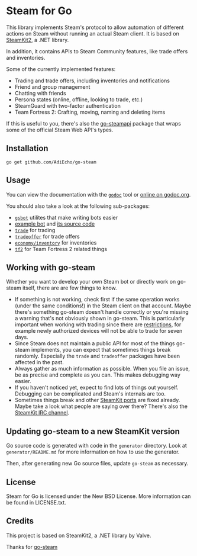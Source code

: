 # Steam for Go

This library implements Steam's protocol to allow automation of different actions on Steam without running an actual Steam client. It is based on [SteamKit2](https://github.com/SteamRE/SteamKit), a .NET library.

In addition, it contains APIs to Steam Community features, like trade offers and inventories.

Some of the currently implemented features:

  * Trading and trade offers, including inventories and notifications
  * Friend and group management
  * Chatting with friends
  * Persona states (online, offline, looking to trade, etc.)
  * SteamGuard with two-factor authentication
  * Team Fortress 2: Crafting, moving, naming and deleting items

If this is useful to you, there's also the [go-steamapi](https://github.com/AdiEcho/go-steamapi) package that wraps some of the official Steam Web API's types.

## Installation

    go get github.com/AdiEcho/go-steam

## Usage

You can view the documentation with the [`godoc`](http://golang.org/cmd/godoc) tool or
[online on godoc.org](http://godoc.org/github.com/AdiEcho/go-steam).

You should also take a look at the following sub-packages:

  * [`gsbot`](http://godoc.org/github.com/AdiEcho/go-steam/gsbot) utilites that make writing bots easier
  * [example bot](http://godoc.org/github.com/AdiEcho/go-steam/gsbot/gsbot) and [its source code](https://github.com/AdiEcho/go-steam/blob/master/gsbot/gsbot/gsbot.go)
  * [`trade`](http://godoc.org/github.com/AdiEcho/go-steam/trade) for trading
  * [`tradeoffer`](http://godoc.org/github.com/AdiEcho/go-steam/tradeoffer) for trade offers
  * [`economy/inventory`](http://godoc.org/github.com/AdiEcho/go-steam/economy/inventory) for inventories
  * [`tf2`](http://godoc.org/github.com/AdiEcho/go-steam/tf2) for Team Fortress 2 related things

## Working with go-steam

Whether you want to develop your own Steam bot or directly work on go-steam itself, there are are few things to know.

 * If something is not working, check first if the same operation works (under the same conditions!) in the Steam client on that account. Maybe there's something go-steam doesn't handle correctly or you're missing a warning that's not obviously shown in go-steam. This is particularly important when working with trading since there are [restrictions](https://support.steampowered.com/kb_article.php?ref=1047-edfm-2932), for example newly authorized devices will not be able to trade for seven days.
 * Since Steam does not maintain a public API for most of the things go-steam implements, you can expect that sometimes things break randomly. Especially the `trade` and `tradeoffer` packages have been affected in the past.
 * Always gather as much information as possible. When you file an issue, be as precise and complete as you can. This makes debugging way easier.
 * If you haven't noticed yet, expect to find lots of things out yourself. Debugging can be complicated and Steam's internals are too.
 * Sometimes things break and other [SteamKit ports](https://github.com/SteamRE/SteamKit/wiki/Ports) are fixed already. Maybe take a look what people are saying over there? There's also the [SteamKit IRC channel](https://github.com/SteamRE/SteamKit/wiki#contact).

## Updating go-steam to a new SteamKit version

Go source code is generated with code in the `generator` directory.
Look at `generator/README.md` for more information on how to use the generator.

Then, after generating new Go source files, update `go-steam` as necessary.

## License

Steam for Go is licensed under the New BSD License. More information can be found in LICENSE.txt.

## Credits

This project is based on SteamKit2, a .NET library by Valve.

Thanks for [go-steam]("https://github.com/Philipp15b/go-steam")
